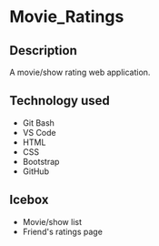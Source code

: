 # Movie_Ratings
## Description
A movie/show rating web application.
## Technology used 
* Git Bash
* VS Code
* HTML
* CSS
* Bootstrap
* GitHub
## Icebox
* Movie/show list
* Friend's ratings page
